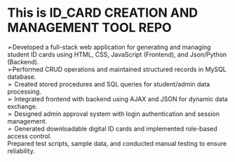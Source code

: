 # This is ID_CARD CREATION AND MANAGEMENT TOOL REPO
➢Developed a full-stack web application for generating and managing student ID cards using HTML, CSS, JavaScript    (Frontend), and Json/Python (Backend).<br>
➢Performed CRUD operations and maintained structured records in MySQL database.<br>
➢ Created stored procedures and SQL queries for student/admin data processing.<br>
➢ Integrated frontend with backend using AJAX and JSON for dynamic data exchange.<br>
➢ Designed admin approval system with login authentication and session management.<br>
➢ Generated downloadable digital ID cards and implemented role-based access control.<br>
 Prepared test scripts, sample data, and conducted manual testing to ensure reliability.
